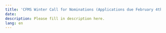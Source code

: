 ```yaml
---
title: 'CFMS Winter Call for Nominations (Applications due February 4th, 2019'
date:
description: Please fill in description here.
lang: en
---
```

